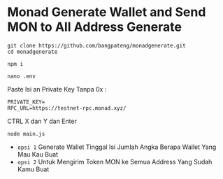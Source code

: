 # Monad Generate Wallet and Send MON to All Address Generate

```
git clone https://github.com/bangpateng/monadgenerate.git
cd monadgenerate
```

```
npm i
```

```
nano .env
```

Paste Isi an Private Key Tanpa 0x :

```
PRIVATE_KEY=
RPC_URL=https://testnet-rpc.monad.xyz/
```

CTRL X dan Y dan Enter

```
node main.js
```

- `opsi 1` Generate Wallet Tinggal Isi Jumlah Angka Berapa Wallet Yang Mau Kau Buat
- `opsi 2` Untuk Mengirim Token MON ke Semua Address Yang Sudah Kamu Buat
